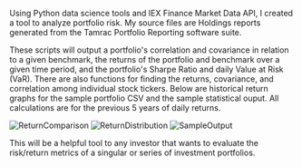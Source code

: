 Using Python data science tools and IEX Finance Market Data API, I created a tool to analyze portfolio risk.  My source files are Holdings reports generated from the Tamrac Portfolio Reporting software suite.  

These scripts will output a portfolio's correlation and covariance in relation to a given benchmark, the returns of the portfolio and benchmark over a given time period, and the portfolio's Sharpe Ratio and daily Value at Risk (VaR).  There are also functions for finding the returns, covariance, and correlation among individual stock tickers.  Below are historical return graphs for the sample portfolio CSV and the sample statistical ouput.  All calculations are for the previous 5 years of daily returns.

![ReturnComparison](https://user-images.githubusercontent.com/63209956/127754219-07e0c074-42fc-4389-a721-6f15aecf668b.png)
![ReturnDistribution](https://user-images.githubusercontent.com/63209956/127754023-43f87066-133d-486a-81c2-a6893aec5973.png)
![SampleOutput](https://user-images.githubusercontent.com/63209956/127754233-6988dab1-cd4e-4247-a8e9-943966010b0d.png)

This will be a helpful tool to any investor that wants to evaluate the risk/return metrics of a singular or series of investment portfolios.
